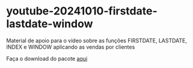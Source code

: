 # youtube-20241010-firstdate-lastdate-window
 Material de apoio para o vídeo sobre as funções FIRSTDATE, LASTDATE, INDEX e WINDOW aplicando as vendas por clientes

Faça o download do pacote [aqui](https://github.com/user-attachments/files/17335834/report.zip)
